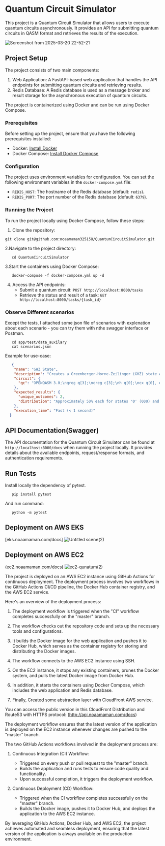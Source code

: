 # Quantum Circuit Simulator

This project is a Quantum Circuit Simulator that allows users to execute quantum circuits asynchronously. It provides an API for submitting quantum circuits in QASM format and retrieves the results of the execution.

![Screenshot from 2025-03-20 22-52-21](https://github.com/user-attachments/assets/619849ed-4935-457f-af26-dde715c9273a)


## Project Setup

The project consists of two main components:
1. Web Application: A FastAPI-based web application that handles the API endpoints for submitting quantum circuits and retrieving results.
2. Redis Database: A Redis database is used as a message broker and result storage for the asynchronous execution of quantum circuits.

The project is containerized using Docker and can be run using Docker Compose.

### Prerequisites

Before setting up the project, ensure that you have the following prerequisites installed:
- Docker: [Install Docker](https://docs.docker.com/get-docker/)
- Docker Compose: [Install Docker Compose](https://docs.docker.com/compose/install/)

### Configuration

The project uses environment variables for configuration. You can set the following environment variables in the `docker-compose.yml` file:
- `REDIS_HOST`: The hostname of the Redis database (default: `redis`).
- `REDIS_PORT`: The port number of the Redis database (default: `6379`).

### Running the Project

To run the project locally using Docker Compose, follow these steps:

1. Clone the repository:
  ```shell
  git clone git@github.com:noaamaman325158/QuantumCircuitSimulator.git
```
2.Navigate to the project directory:
```shell
   cd QuantumCircuitSimulator
```
3.Start the containers using Docker Compose:
```shell
   docker-compose -f docker-compose.yml up -d
```
4. Access the API endpoints:
   - Submit a quantum circuit: `POST http://localhost:8000/tasks`
   - Retrieve the status and result of a task: `GET http://localhost:8000/tasks/{task_id}`
### Observe Different scenarios
Except the tests, I attached some json file of scenarios  with explenation about each scenario - you can try them with nthe swagger interface or Postman.
```shell
   cd app/test/data_auxilary
   cat scenarios.json
```
Example for use-case:
```json
   {
    "name": "GHZ State",
    "description": "Creates a Greenberger-Horne-Zeilinger (GHZ) state among three qubits. Expected outcome: Equal probability of measuring '000' and '111' (binary 0 and 7 in decimal).",
    "circuit": {
      "qc": "OPENQASM 3.0;\nqreg q[3];\ncreg c[3];\nh q[0];\ncx q[0], q[1];\ncx q[1], q[2];\nmeasure q -> c;"
    },
    "expected_results": {
      "unique_outcomes": 2,
      "distribution": "Approximately 50% each for states '0' (000) and '7' (111)"
    },
    "execution_time": "Fast (< 1 second)"
  }
```
## API Documentation(Swagger)
The API documentation for the Quantum Circuit Simulator can be found at `http://localhost:8000/docs` when running the project locally.
It provides details about the available endpoints, request/response formats, and authentication requirements.
## Run Tests
Install locally the dependency of pytest.
```shell
   pip install pytest
```
And run command:
```shell
   python -m pytest
```
## Deployment on AWS EKS
[eks.noaamaman.com/docs]
![Untitled scene(2)](https://github.com/user-attachments/assets/d5d3571b-c590-4a28-b601-c06c8152af32)


## Deployment on AWS EC2
(ec2.noaamaman.com/docs)
![ec2-qunatum(2)](https://github.com/user-attachments/assets/a6f87445-3b8e-4ff7-9b11-8d721d8999c2)

The project is deployed on an AWS EC2 instance using GitHub Actions for continuous deployment. The deployment process involves two workflows in the GitHub Actions CI/CD pipeline, the Docker Hub container registry, and the AWS EC2 service.

Here's an overview of the deployment process:

1. The deployment workflow is triggered when the "CI" workflow completes successfully on the "master" branch.

2. The workflow checks out the repository code and sets up the necessary tools and configurations.

3. It builds the Docker image for the web application and pushes it to Docker Hub, which serves as the container registry for storing and distributing the Docker images.

4. The workflow connects to the AWS EC2 instance using SSH.

5. On the EC2 instance, it stops any existing containers, prunes the Docker system, and pulls the latest Docker image from Docker Hub.

6. In addition, it starts the containers using Docker Compose, which includes the web application and Redis database.
   
7. Finally, Created some abstraction layer with CloudFront AWS service.

You can access the public version in this CloudFront Distribution and Route53 with HTTPS protocol:
(http://api.noaamaman.com/docs)

The deployment workflow ensures that the latest version of the application is deployed on the EC2 instance whenever changes are pushed to the "master" branch.

The two GitHub Actions workflows involved in the deployment process are:

1. Continuous Integration (CI) Workflow:
   - Triggered on every push or pull request to the "master" branch.
   - Builds the application and runs tests to ensure code quality and functionality.
   - Upon successful completion, it triggers the deployment workflow.

2. Continuous Deployment (CD) Workflow:
   - Triggered when the CI workflow completes successfully on the "master" branch.
   - Builds the Docker image, pushes it to Docker Hub, and deploys the application to the AWS EC2 instance.

By leveraging GitHub Actions, Docker Hub, and AWS EC2, the project achieves automated and seamless deployment, ensuring that the latest version of the application is always available on the production environment.
